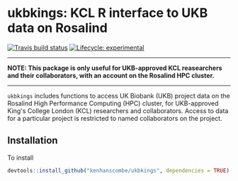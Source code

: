 # ukbkings: KCL R interface to UKB data on Rosalind

<!-- badges: start -->
[![Travis build status](https://travis-ci.org/kenhanscombe/ukbkings.svg?branch=master)](https://travis-ci.org/kenhanscombe/ukbkings)
[![Lifecycle: experimental](https://img.shields.io/badge/lifecycle-experimental-orange.svg)](https://www.tidyverse.org/lifecycle/#experimental)
<!-- badges: end -->

***

**NOTE: This package is only useful for UKB-approved KCL reasearchers and their collaborators, with an account on the Rosalind HPC cluster.**

***

`ukbkings` includes functions to access UK Biobank (UKB) project data on the Rosalind High Performance Computing (HPC) cluster, for UKB-approved King's College London (KCL) researchers and collaborators. Access to data for a particular project is restricted to named collaborators on the project.

## Installation

To install

``` r
devtools::install_github("kenhanscombe/ukbkings", dependencies = TRUE)
```

